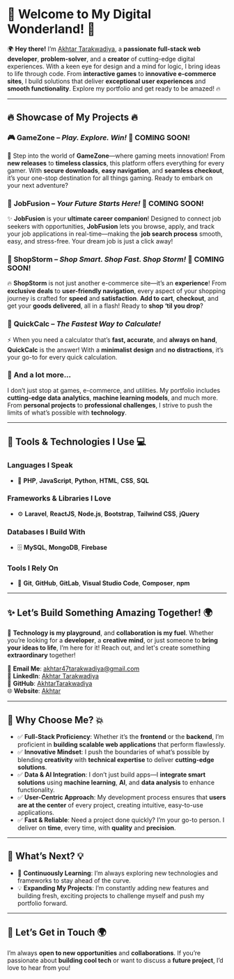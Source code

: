 # 🚀 **Welcome to My Digital Wonderland!** 🌟

🌍 **Hey there!** I’m [Akhtar Tarakwadiya](https://www.linkedin.com/in/akhtar-tarakwadiya), a **passionate full-stack web developer**, **problem-solver**, and a **creator** of cutting-edge digital experiences. With a keen eye for design and a mind for logic, I bring ideas to life through code. From **interactive games** to **innovative e-commerce sites**, I build solutions that deliver **exceptional user experiences** and **smooth functionality**. Explore my portfolio and get ready to be amazed! 🔥

---

## 🔥 **Showcase of My Projects** 🔥

### 🎮 **GameZone** – *Play. Explore. Win!* 🚧 **COMING SOON!**  
👾 Step into the world of **GameZone**—where gaming meets innovation! From **new releases** to **timeless classics**, this platform offers everything for every gamer. With **secure downloads**, **easy navigation**, and **seamless checkout**, it’s your one-stop destination for all things gaming. Ready to embark on your next adventure?  

### 💼 **JobFusion** – *Your Future Starts Here!* 🚧 **COMING SOON!**  
✨ **JobFusion** is your **ultimate career companion**! Designed to connect job seekers with opportunities, **JobFusion** lets you browse, apply, and track your job applications in real-time—making the **job search process** smooth, easy, and stress-free. Your dream job is just a click away!  

### 🛒 **ShopStorm** – *Shop Smart. Shop Fast. Shop Storm!* 🚧 **COMING SOON!**  
🔥 **ShopStorm** is not just another e-commerce site—it’s an **experience**! From **exclusive deals** to **user-friendly navigation**, every aspect of your shopping journey is crafted for **speed** and **satisfaction**. **Add to cart**, **checkout**, and get your **goods delivered**, all in a flash! Ready to **shop ‘til you drop**?  

### 🧮 **QuickCalc** – *The Fastest Way to Calculate!*  
⚡️ When you need a calculator that’s **fast, accurate**, and **always on hand**, **QuickCalc** is the answer! With a **minimalist design** and **no distractions**, it’s your go-to for every quick calculation.  

### 🌟 **And a lot more...**  
I don’t just stop at games, e-commerce, and utilities. My portfolio includes **cutting-edge data analytics**, **machine learning models**, and much more. From **personal projects** to **professional challenges**, I strive to push the limits of what’s possible with **technology**.  

---

## 🧰 **Tools & Technologies I Use** 💻

### **Languages I Speak**  
- 📝 **PHP**, **JavaScript**, **Python**, **HTML**, **CSS**, **SQL**

### **Frameworks & Libraries I Love**  
- ⚙️ **Laravel**, **ReactJS**, **Node.js**, **Bootstrap**, **Tailwind CSS**, **jQuery**

### **Databases I Build With**  
- 🗄️ **MySQL**, **MongoDB**, **Firebase**

### **Tools I Rely On**  
- 🔨 **Git**, **GitHub**, **GitLab**, **Visual Studio Code**, **Composer**, **npm**

---

## ✨ **Let’s Build Something Amazing Together!** 🌍

🚀 **Technology is my playground**, and **collaboration is my fuel**. Whether you’re looking for a **developer**, a **creative mind**, or just someone to **bring your ideas to life**, I’m here for it! Reach out, and let's create something **extraordinary** together!

📧 **Email Me**: [akhtar47tarakwadiya@gmail.com](mailto:akhtar47tarakwadiya@gmail.com)  
🔗 **LinkedIn**: [Akhtar Tarakwadiya](https://www.linkedin.com/in/akhtar-tarakwadiya)  
🐙 **GitHub**: [AkhtarTarakwadiya](https://github.com/AkhtarTarakwadiya)  
🌐 **Website**: [Akhtar](https://akhtartarakwadiya.github.io/AkhtarPortfolio/)

---

## 🚀 **Why Choose Me?** 💥

- ✅ **Full-Stack Proficiency**: Whether it’s the **frontend** or the **backend**, I’m proficient in **building scalable web applications** that perform flawlessly.  
- ✅ **Innovative Mindset**: I push the boundaries of what’s possible by blending **creativity** with **technical expertise** to deliver **cutting-edge solutions**.  
- ✅ **Data & AI Integration**: I don’t just build apps—I **integrate smart solutions** using **machine learning**, **AI**, and **data analysis** to enhance functionality.  
- ✅ **User-Centric Approach**: My development process ensures that **users are at the center** of every project, creating intuitive, easy-to-use applications.  
- ✅ **Fast & Reliable**: Need a project done quickly? I’m your go-to person. I deliver on **time**, every time, with **quality** and **precision**.

---

## 🚀 **What’s Next?** 💡

- 🎯 **Continuously Learning**: I’m always exploring new technologies and frameworks to stay ahead of the curve.  
- 💡 **Expanding My Projects**: I’m constantly adding new features and building fresh, exciting projects to challenge myself and push my portfolio forward.

---

## 🎯 **Let’s Get in Touch** 🌍

I’m always **open to new opportunities** and **collaborations**. If you’re passionate about **building cool tech** or want to discuss a **future project**, I’d love to hear from you!
